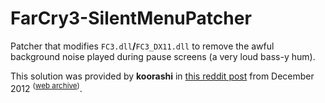 # FarCry3-SilentMenuPatcher

Patcher that modifies `FC3.dll`**/**`FC3_DX11.dll` to remove the awful background noise played during pause screens (a very loud bass-y hum).

This solution was provided by **koorashi** in [this reddit post](https://old.reddit.com/r/farcry/comments/15q4en/goddamn_that_bassy_repetitive_noise_on_the_pause/c7ozuna/) from December 2012 <sup>([web archive](http://web.archive.org/web/20220411160830/https://old.reddit.com/r/farcry/comments/15q4en/goddamn_that_bassy_repetitive_noise_on_the_pause/))</sup>.
